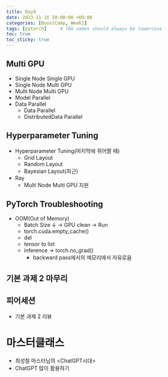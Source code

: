 ```yaml
---
title: Day9
date: 2023-11-16 20:00:00 +09:00
categories: [BoostCamp, Week2]
tags: [pytorch]     # TAG names should always be lowercase
toc: true
toc_sticky: true
---
```


## Multi GPU
- Single Node Single GPU
- Single Node Multi GPU
- Multi Node Multi GPU
- Model Parallel
- Data Parallel
  - Data Parallel
  - DistributedData Parallel

## Hyperparameter Tuning
- Hyperparameter Tuning(마지막에 쥐어짤 때)
  - Grid Layout
  - Random Layout
  - Bayesian Layout(최근)
- Ray
  - Multi Node Multi GPU 지원

## PyTorch Troubleshooting
- OOM(Out of Memory)
  - Batch Size &darr; &rarr; GPU clean &rarr; Run
  - torch.cuda.empty_cache()
  - del
  - tensor to list
  - inference &rarr; torch.no_grad()
    - backward pass에서의 메모리에서 자유로움

## 기본 과제 2 마무리

## 피어세션
- 기본 과제 2 리뷰

# 마스터클래스
- 최성철 마스터님의 \<ChatGPT시대>
- ChatGPT 많이 활용하기
